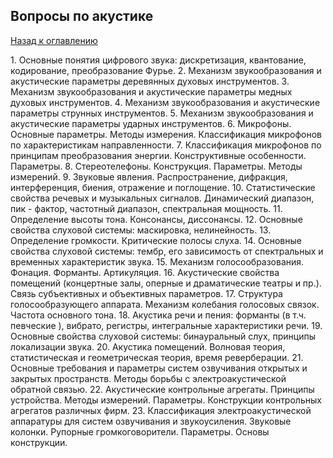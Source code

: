 Вопросы по акустике
----------------------

[Назад к оглавлению](../../README.md)

﻿1. Основные понятия цифрового звука: дискретизация, квантование, кодирование, преобразование Фурье.
2. Механизм звукообразования и акустические параметры деревянных  духовых инструментов.
3. Механизм звукообразования и акустические параметры медных  духовых инструментов.
4. Механизм звукообразования и акустические параметры струнных инструментов.
5. Механизм звукообразования и акустические параметры ударных инструментов.
6. Микрофоны. Основные параметры. Методы измерения. Классификация микрофонов  по характеристикам направленности.
7. Классификация микрофонов по принципам преобразования энергии. Конструктивные особенности. Параметры.
8. Стереотелефоны. Конструкция. Параметры. Методы измерений.
9. Звуковые явления. Распространение, дифракция, интерференция, биения, отражение и поглощение.
10. Статистические свойства речевых и музыкальных сигналов. Динамический диапазон, пик - фактор, частотный диапазон, спектральная мощность.
11. Определение высоты тона. Консонансы, диссонансы.
12. Основные свойства слуховой системы: маскировка, нелинейность.
13. Определение громкости. Критические полосы слуха.
14. Основные свойства слуховой системы: тембр, его зависимость от спектральных и временных характеристик звука.
15. Механизм голосообразования. Фонация. Форманты. Артикуляция.
16. Акустические свойства помещений (концертные залы, оперные и драматические театры  и пр.). Связь субъективных и объективных параметров.
17. Структура голосообразующего аппарата. Механизм колебания голосовых связок. Частота основного тона.
18. Акустика речи и пения: форманты (в т.ч. певческие ), вибрато, регистры, интегральные характеристики речи.
19. Основные свойства слуховой системы: бинауральный слух, принципы локализации звука.
20. Акустика помещений. Волновая теория, статистическая и геометрическая теория,  время реверберации.
21. Основные требования и параметры систем озвучивания открытых и закрытых пространств. Методы борьбы с электроакустической обратной связью.
22. Акустические контрольные агрегаты. Принципы устройства. Методы измерений.  Параметры. Конструкции контрольных агрегатов различных фирм.
23. Классификация электроакустической аппаратуры для  систем озвучивания и звукоусиления. Звуковые колонки. Рупорные громкоговорители. Параметры. Основы конструкции.